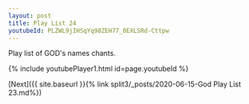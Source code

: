 ```yaml
---
layout: post
title: Play List 24
youtubeId: PLZWL9jIHSqYq98ZEH77_0EXLSRd-Cttpw
---
```

 
 
Play list of GOD's names chants.
 
{% include youtubePlayer1.html id=page.youtubeId %}
 

[Next]({{ site.baseurl }}{% link  split3/_posts/2020-06-15-God Play List 23.md%})

